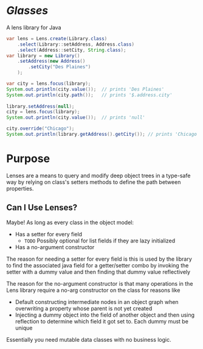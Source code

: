 # _Glasses_
A lens library for Java

```java
var lens = Lens.create(Library.class)
    .select(Library::setAddress, Address.class)
    .select(Address::setCity, String.class);
var library = new Library()
    .setAddress(new Address()
        .setCity("Des Plaines")
    );

var city = lens.focus(library);
System.out.println(city.value());  // prints 'Des Plaines'
System.out.println(city.path());   // prints '$.address.city'
    
library.setAddress(null);
city = lens.focus(library);
System.out.println(city.value());  // prints 'null'

city.override("Chicago");
System.out.println(library.getAddress().getCity()); // prints 'Chicago'
```

# Purpose
Lenses are a means to query and modify deep object trees in a type-safe way by relying on class's setters methods to define the path between properties.

## Can I Use Lenses?
Maybe! As long as every class in the object model:
- Has a setter for every field
  - `TODO` Possibly optional for list fields if they are lazy initialized
- Has a no-argument constructor

The reason for needing a setter for every field is this is used by the library to find the associated java field for a getter/setter combo by invoking the setter with a dummy value and then finding that dummy value reflectively

The reason for the no-argument constructor is that many operations in the Lens library require a no-arg constructor on the class for reasons like
- Default constructing intermediate nodes in an object graph when overwriting a property whose parent is not yet created
- Injecting a dummy object into the field of another object and then using reflection to determine which field it got set to. Each dummy must be unique

Essentially you need mutable data classes with no business logic.